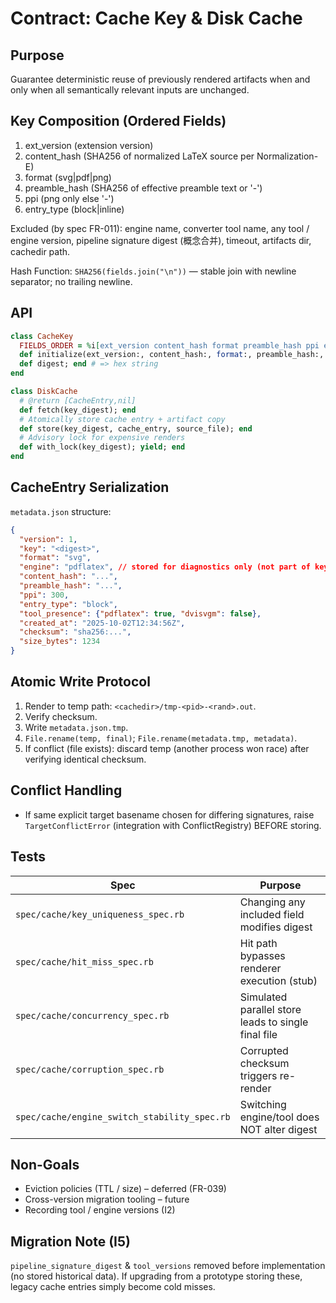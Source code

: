 # Contract: Cache Key & Disk Cache

## Purpose
Guarantee deterministic reuse of previously rendered artifacts when and only when all semantically relevant inputs are unchanged.

## Key Composition (Ordered Fields)
1. ext_version (extension version)
2. content_hash (SHA256 of normalized LaTeX source per Normalization-E)
3. format (svg|pdf|png)
4. preamble_hash (SHA256 of effective preamble text or '-')
5. ppi (png only else '-')
6. entry_type (block|inline)

Excluded (by spec FR-011): engine name, converter tool name, any tool / engine version, pipeline signature digest (概念合并), timeout, artifacts dir, cachedir path.

Hash Function: `SHA256(fields.join("\n"))` — stable join with newline separator; no trailing newline.

## API
```ruby
class CacheKey
  FIELDS_ORDER = %i[ext_version content_hash format preamble_hash ppi entry_type].freeze
  def initialize(ext_version:, content_hash:, format:, preamble_hash:, ppi:, entry_type:); end
  def digest; end # => hex string
end

class DiskCache
  # @return [CacheEntry,nil]
  def fetch(key_digest); end
  # Atomically store cache entry + artifact copy
  def store(key_digest, cache_entry, source_file); end
  # Advisory lock for expensive renders
  def with_lock(key_digest); yield; end
end
```

## CacheEntry Serialization
`metadata.json` structure:
```json
{
  "version": 1,
  "key": "<digest>",
  "format": "svg",
  "engine": "pdflatex", // stored for diagnostics only (not part of key)
  "content_hash": "...",
  "preamble_hash": "...",
  "ppi": 300,
  "entry_type": "block",
  "tool_presence": {"pdflatex": true, "dvisvgm": false},
  "created_at": "2025-10-02T12:34:56Z",
  "checksum": "sha256:...",
  "size_bytes": 1234
}
```

## Atomic Write Protocol
1. Render to temp path: `<cachedir>/tmp-<pid>-<rand>.out`.
2. Verify checksum.
3. Write `metadata.json.tmp`.
4. `File.rename(temp, final)`; `File.rename(metadata.tmp, metadata)`.
5. If conflict (file exists): discard temp (another process won race) after verifying identical checksum.

## Conflict Handling
- If same explicit target basename chosen for differing signatures, raise `TargetConflictError` (integration with ConflictRegistry) BEFORE storing.

## Tests
| Spec | Purpose |
|------|---------|
| `spec/cache/key_uniqueness_spec.rb` | Changing any included field modifies digest |
| `spec/cache/hit_miss_spec.rb` | Hit path bypasses renderer execution (stub) |
| `spec/cache/concurrency_spec.rb` | Simulated parallel store leads to single final file |
| `spec/cache/corruption_spec.rb` | Corrupted checksum triggers re-render |
| `spec/cache/engine_switch_stability_spec.rb` | Switching engine/tool does NOT alter digest |

## Non-Goals
- Eviction policies (TTL / size) – deferred (FR-039)
- Cross-version migration tooling – future
- Recording tool / engine versions (I2)

## Migration Note (I5)
`pipeline_signature_digest` & `tool_versions` removed before implementation (no stored historical data). If upgrading from a prototype storing these, legacy cache entries simply become cold misses.

